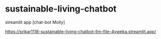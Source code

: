 # sustainable-living-chatbot

streamlit app [chat-bot Molly]

https://srikar1118-sustainable-living-chatbot-llm-file-4yweka.streamlit.app/
